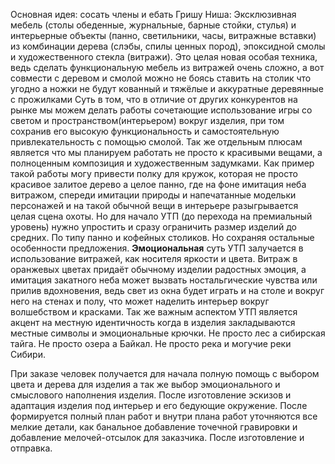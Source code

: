 
Основная идея: сосать члены и ебать Гришу
Ниша: Эксклюзивная мебель (столы обеденные, журнальные, барные стойки, стулья) и интерьерные объекты (панно, светильники, часы, витражные вставки) из комбинации дерева (слэбы, спилы ценных пород), эпоксидной смолы и художественного стекла (витражи).  Это целая новая особая техника, ведь сделать функциональную мебель из витражей очень сложно, а вот совмести с деревом и смолой можно не боясь ставить на столик что угодно а ножки не будут кованный и тяжёлые и аккуратные деревянные с прожилками
Суть в том, что в отличие от других конкурентов на рынке мы можем делать работы сочетающие использование игры со светом и пространством(интерьером) вокруг изделия, при том сохранив его высокую функциональность и самостоятельную привлекательность с помощью смолой.
Так же отдельным плюсам является что мы планируем работать не просто к красивыми вещами, а полноценным композиция и художественным задумками. 
Как пример такой работы могу привести полку для кружок, которая не просто красивое залитое дерево а целое панно, где на фоне имитация неба витражом, спереди имитации природы и напечатанные модельки персонажей и на такой обычной вещи в интерьере разыгрывается целая сцена охоты. 
Но для начало УТП (до перехода на премиальный уровень) нужно упростить и сразу ограничить размер изделий до средних. По типу панно и кофейных столиков. Но сохраняя остальные особенности предложения. 
**Эмоциональная** суть УТП залучается в использование витражей, как носителя яркости и цвета. Витраж в оранжевых цветах придаёт обычному изделии радостных эмоция, а имитация закатного неба может вызвать ностальгические чувства или прилив вдохновения, ведь свет из окна будет играть и на столе и вокруг него на стенах и полу, что может наделить интерьер вокруг волшебством и красками. 
Так же важным аспектом УТП является акцент на местную идентичность когда в изделия закладываются местные символы и эмоциональные крючки. Не просто лес а сибирская тайга. Не просто озера а Байкал. Не просто река и могучие реки Сибири.  

При заказе человек получается для начала полную помощь с выбором цвета и дерева для изделия а так же выбор эмоционального и смыслового наполнения изделия. После изготовление эскизов и адаптация изделия под интерьер и его бедующие окружение.  После формируется полный план работ и внутри плана работ уточняются все мелкие детали, как банальное добавление точечной гравировки и добавление мелочей-отсылок для заказчика. После изготовление и отправка.